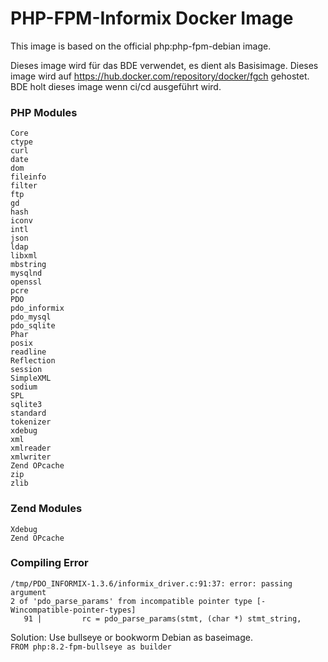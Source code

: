 # PHP-FPM-Informix Docker Image

This image is based on the official php:php-fpm-debian image.

Dieses image wird für das BDE verwendet, es dient als Basisimage.
Dieses image wird auf https://hub.docker.com/repository/docker/fgch gehostet.
BDE holt dieses image wenn ci/cd ausgeführt wird.

### PHP Modules
```
Core
ctype
curl
date
dom
fileinfo
filter
ftp
gd
hash
iconv
intl
json
ldap
libxml
mbstring
mysqlnd
openssl
pcre
PDO
pdo_informix
pdo_mysql
pdo_sqlite
Phar
posix
readline
Reflection
session
SimpleXML
sodium
SPL
sqlite3
standard
tokenizer
xdebug
xml
xmlreader
xmlwriter
Zend OPcache
zip
zlib
```

### Zend Modules
```
Xdebug
Zend OPcache
```

### Compiling Error
```
/tmp/PDO_INFORMIX-1.3.6/informix_driver.c:91:37: error: passing argument
2 of 'pdo_parse_params' from incompatible pointer type [-Wincompatible-pointer-types]
   91 |         rc = pdo_parse_params(stmt, (char *) stmt_string,
```

Solution:
Use bullseye or bookworm Debian as baseimage.  
`FROM php:8.2-fpm-bullseye as builder`  
